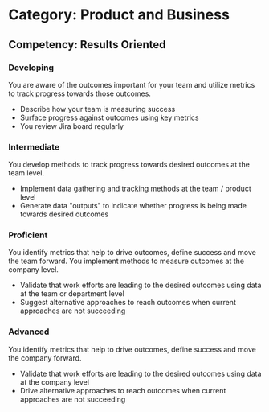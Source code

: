 # Category: Product and Business
## Competency: Results Oriented

### Developing
You are aware of the outcomes important for your team and utilize metrics to track progress towards those outcomes.
* Describe how your team is measuring success
* Surface progress against outcomes using key metrics
* You review Jira board regularly

### Intermediate
You develop methods to track progress towards desired outcomes at the team level.
* Implement data gathering and tracking methods at the team / product level
* Generate data "outputs" to indicate whether progress is being made towards desired outcomes

### Proficient
You identify metrics that help to drive outcomes, define success and move the team forward. You implement methods to measure outcomes at the company level.
* Validate that work efforts are leading to the desired outcomes using data at the team or department level
* Suggest alternative approaches to reach outcomes when current approaches are not succeeding

### Advanced
You identify metrics that help to drive outcomes, define success and move the company forward.
* Validate that work efforts are leading to the desired outcomes using data at the company level
* Drive alternative approaches to reach outcomes when current approaches are not succeeding